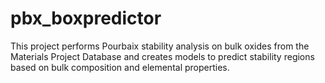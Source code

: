 # pbx_boxpredictor
This project performs Pourbaix stability analysis on bulk oxides from the Materials Project Database 
and creates models to predict stability regions based on bulk composition and elemental properties.
